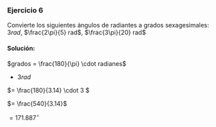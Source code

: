 ### Ejercicio 6

Convierte los siguientes ángulos de radiantes a grados sexagesimales: $3rad$, $\frac{2\pi}{5} rad$, $\frac{3\pi}{20} rad$


#### Solución:


$grados = \frac{180}{\pi} \cdot radianes$


- $3rad$

$= \frac{180}{3.14} \cdot 3 $

$= \frac{540}{3.14}$

$= 171.887^\circ$